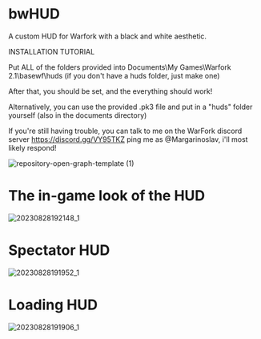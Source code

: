 # bwHUD
A custom HUD for Warfork with a black and white aesthetic.

INSTALLATION TUTORIAL

Put ALL of the folders provided into
Documents\My Games\Warfork 2.1\basewf\huds (if you don't have a huds folder, just make one)

After that, you should be set, and the everything should work!

Alternatively, you can use the provided .pk3 file and put in a "huds" folder yourself (also in the documents directory)

If you're still having trouble, you can talk to me on the WarFork discord server
 https://discord.gg/VY95TKZ 
ping me as @Margarinoslav, i'll most likely respond!

![repository-open-graph-template (1)](https://github.com/margarinoslv/bwHUD/assets/79981890/e7d0b258-4060-4e41-be51-fb87f6928b3d)
# The in-game look of the HUD
![20230828192148_1](https://github.com/margarinoslv/bwHUD/assets/79981890/dcd87d51-9aa5-41f8-af00-b251fdf4974a)
# Spectator HUD
![20230828191952_1](https://github.com/margarinoslv/bwHUD/assets/79981890/5913283e-48cb-48be-840b-4dba55ba8719)
# Loading HUD
![20230828191906_1](https://github.com/margarinoslv/bwHUD/assets/79981890/6159dfbc-b6bf-4bb3-a6fe-6042d4f95a3e)


